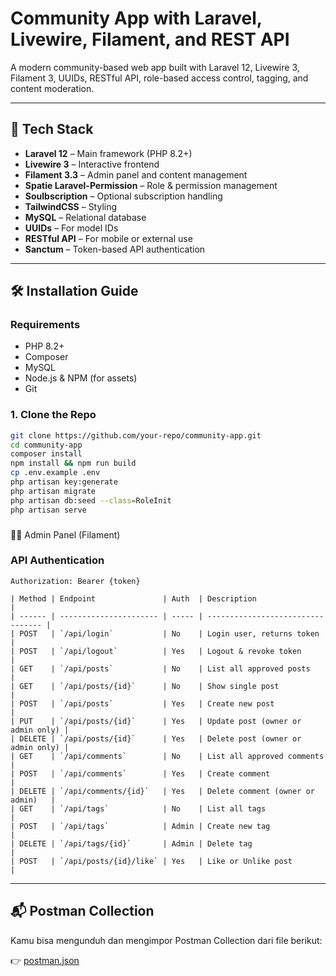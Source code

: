 # Community App with Laravel, Livewire, Filament, and REST API

A modern community-based web app built with Laravel 12, Livewire 3, Filament 3, UUIDs, RESTful API, role-based access control, tagging, and content moderation.

---

## 🚀 Tech Stack

- **Laravel 12** – Main framework (PHP 8.2+)
- **Livewire 3** – Interactive frontend
- **Filament 3.3** – Admin panel and content management
- **Spatie Laravel-Permission** – Role & permission management
- **Soulbscription** – Optional subscription handling
- **TailwindCSS** – Styling
- **MySQL** – Relational database
- **UUIDs** – For model IDs
- **RESTful API** – For mobile or external use
- **Sanctum** – Token-based API authentication

---

## 🛠️ Installation Guide

### Requirements

- PHP 8.2+
- Composer
- MySQL
- Node.js & NPM (for assets)
- Git

### 1. Clone the Repo

```bash
git clone https://github.com/your-repo/community-app.git
cd community-app
composer install
npm install && npm run build
cp .env.example .env
php artisan key:generate
php artisan migrate
php artisan db:seed --class=RoleInit
php artisan serve
```


###
👩‍💼 Admin Panel (Filament)

### API Authentication

```
Authorization: Bearer {token}

| Method | Endpoint               | Auth  | Description                       |
| ------ | ---------------------- | ----- | --------------------------------- |
| POST   | `/api/login`           | No    | Login user, returns token         |
| POST   | `/api/logout`          | Yes   | Logout & revoke token             |
| GET    | `/api/posts`           | No    | List all approved posts           |
| GET    | `/api/posts/{id}`      | No    | Show single post                  |
| POST   | `/api/posts`           | Yes   | Create new post                   |
| PUT    | `/api/posts/{id}`      | Yes   | Update post (owner or admin only) |
| DELETE | `/api/posts/{id}`      | Yes   | Delete post (owner or admin only) |
| GET    | `/api/comments`        | No    | List all approved comments        |
| POST   | `/api/comments`        | Yes   | Create comment                    |
| DELETE | `/api/comments/{id}`   | Yes   | Delete comment (owner or admin)   |
| GET    | `/api/tags`            | No    | List all tags                     |
| POST   | `/api/tags`            | Admin | Create new tag                    |
| DELETE | `/api/tags/{id}`       | Admin | Delete tag                        |
| POST   | `/api/posts/{id}/like` | Yes   | Like or Unlike post               |

```



---
## 📬 Postman Collection

Kamu bisa mengunduh dan mengimpor Postman Collection dari file berikut:

👉 [postman.json](./postman.json)

